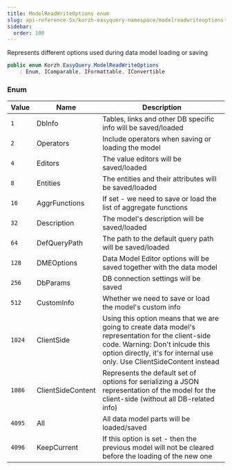 ```yaml
---
title: ModelReadWriteOptions enum
slug: api-reference-5x/korzh-easyquery-namespace/modelreadwriteoptions-enum
sidebar:
  order: 100
---
```


Represents different options used during data model loading or saving
```csharp
public enum Korzh.EasyQuery.ModelReadWriteOptions
    : Enum, IComparable, IFormattable, IConvertible

```

### Enum

| Value | Name | Description | 
| --- | --- | --- | 
| `1` | DbInfo | Tables, links and other DB specific info will be saved/loaded | 
| `2` | Operators | Include operators when saving or loading the model | 
| `4` | Editors | The value editors will be saved/loaded | 
| `8` | Entities | The entities and their attributes will be saved/loaded | 
| `16` | AggrFunctions | If set - we need to save or load the list of aggregate functions | 
| `32` | Description | The model's description will be saved/loaded | 
| `64` | DefQueryPath | The path to the default query path will be saved/loaded | 
| `128` | DMEOptions | Data Model Editor options will be saved together with the data model | 
| `256` | DbParams | DB connection settings will be saved | 
| `512` | CustomInfo | Whether we need to save or load the model's custom info | 
| `1024` | ClientSide | Using this option means that we are going to create data model's representation for the client-side code.  Warning: Don't inlcude this option directly, it's for internal use only. Use ClientSideContent instead | 
| `1086` | ClientSideContent | Represents the default set of options for serializing a JSON representation of the model for the client-side (without all DB-related info) | 
| `4095` | All | All data model parts will be loaded/saved | 
| `4096` | KeepCurrent | If this option is set - then the previous model will not be cleared before the loading of the new one |
